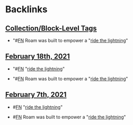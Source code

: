
# Backlinks
## [Collection/Block-Level Tags](<Collection/Block-Level Tags.md>)
- "#[FN](<FN.md>) Roam was built to empower a "[ride the lightning](<ride the lightning.md>)"

## [February 18th, 2021](<February 18th, 2021.md>)
- "#[FN](<FN.md>) "[ride the lightning](<ride the lightning.md>)"

- "#[FN](<FN.md>) Roam was built to empower a "[ride the lightning](<ride the lightning.md>)"

## [February 7th, 2021](<February 7th, 2021.md>)
- #[FN](<FN.md>) "[ride the lightning](<ride the lightning.md>)"

- #[FN](<FN.md>) Roam was built to empower a "[ride the lightning](<ride the lightning.md>)"

